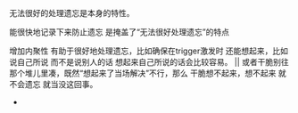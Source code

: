 
无法很好的处理遗忘是本身的特性。

能很快地记录下来防止遗忘 是掩盖了“无法很好处理遗忘”的特点

增加内聚性 有助于很好地处理遗忘，比如确保在trigger激发时 还能想起来，比如说自己所说 而不是说别人的话 想起来自己所说的话会比较容易。 || 或者干脆别往那个堆儿里凑，既然“想起来了当场解决”不行，那么 干脆想不起来，想不起来 就不会遗忘 就当没这回事。


-
